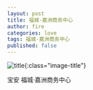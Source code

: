 ```yaml
---
layout: post
title: 福城·嘉洲商务中心
author: fire
categories: love 
tags: 福城·嘉洲商务中心
published: false
---
```


![title](https://image.sideproject.cn/titlex/titlex_007.jpg){:class="image-title"}

宝安 福城·嘉洲商务中心
